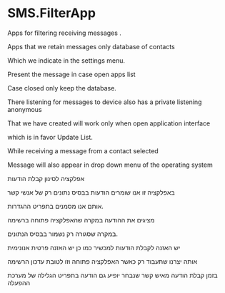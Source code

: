 SMS.FilterApp
=============

Apps for filtering receiving messages .

Apps that we retain messages only database of contacts 

Which we indicate in the settings menu. 

Present the message in case open apps list 

Case closed only keep the database. 

There listening for messages to device also has a private listening anonymous 

That we have created will work only when open application interface 

which is in favor Update List.

While receiving a message from a contact selected 

Message will also appear in drop down menu of the operating system

אפלקציה לסינון קבלת הודעות 

באפלקציה זו אנו שומרים הודעות בבסיס נתונים רק של אנשי קשר

אותם אנו מסמנים בתפריט ההגדרות.

מציגים את ההודעה במקרה שהאפלקציה פתוחה ברשימה

במקרה שסגורה רק נשמור בבסיס הנתונים.

יש האזנה לקבלת הודעות למכשיר כמו כן יש האזנה פרטית אנונימית

אותה יצרנו שתעבוד רק כאשר האפלקציה פתוחה וזו לטובת עדכון
הרשימה 

בזמן קבלת הודעה מאיש קשר שנבחר 
יופיע גם הודעה בתפריט הגלילה של מערכת ההפעלה
